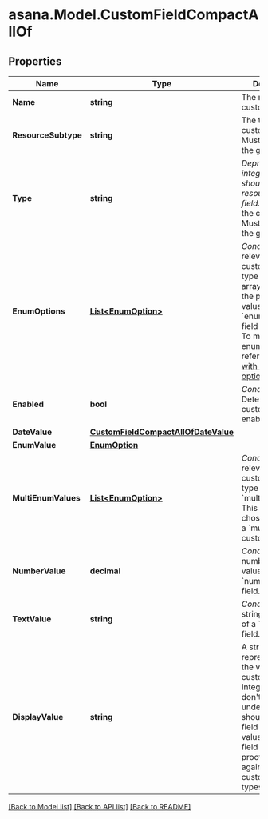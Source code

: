 
# asana.Model.CustomFieldCompactAllOf

## Properties

Name | Type | Description | Notes
------------ | ------------- | ------------- | -------------
**Name** | **string** | The name of the custom field. | [optional] 
**ResourceSubtype** | **string** | The type of the custom field. Must be one of the given values.  | [optional] 
**Type** | **string** | *Deprecated: new integrations should prefer the resource_subtype field.* The type of the custom field. Must be one of the given values.  | [optional] [readonly] 
**EnumOptions** | [**List&lt;EnumOption&gt;**](EnumOption.md) | *Conditional*. Only relevant for custom fields of type &#x60;enum&#x60;. This array specifies the possible values which an &#x60;enum&#x60; custom field can adopt. To modify the enum options, refer to [working with enum options](/docs/create-an-enum-option). | [optional] 
**Enabled** | **bool** | *Conditional*. Determines if the custom field is enabled or not. | [optional] 
**DateValue** | [**CustomFieldCompactAllOfDateValue**](CustomFieldCompactAllOfDateValue.md) |  | [optional] 
**EnumValue** | [**EnumOption**](EnumOption.md) |  | [optional] 
**MultiEnumValues** | [**List&lt;EnumOption&gt;**](EnumOption.md) | *Conditional*. Only relevant for custom fields of type &#x60;multi_enum&#x60;. This object is the chosen values of a &#x60;multi_enum&#x60; custom field. | [optional] 
**NumberValue** | **decimal** | *Conditional*. This number is the value of a &#x60;number&#x60; custom field. | [optional] 
**TextValue** | **string** | *Conditional*. This string is the value of a &#x60;text&#x60; custom field. | [optional] 
**DisplayValue** | **string** | A string representation for the value of the custom field. Integrations that don&#39;t require the underlying type should use this field to read values. Using this field will future-proof an app against new custom field types. | [optional] [readonly] 

[[Back to Model list]](../README.md#documentation-for-models)
[[Back to API list]](../README.md#documentation-for-api-endpoints)
[[Back to README]](../README.md)

